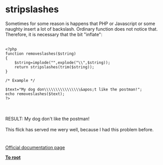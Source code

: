 # stripslashes



Sometimes for some reason is happens that PHP or Javascript or some naughty insert a lot of  backslash. Ordinary function does not notice that. Therefore, it is necessary that the bit "inflate":<br><br>

```
<?php
function removeslashes($string)
{
    $string=implode("",explode("\\",$string));
    return stripslashes(trim($string));
}

/* Example */

$text="My dog don\\\\\\\\\\\\\\\\&apos;t like the postman!";
echo removeslashes($text);
?>
```
<br><br>RESULT: My dog don&apos;t like the postman!<br><br>This flick has served me wery well, because I had this problem before.  

#

[Official documentation page](https://www.php.net/manual/en/function.stripslashes.php)

**[To root](/README.md)**